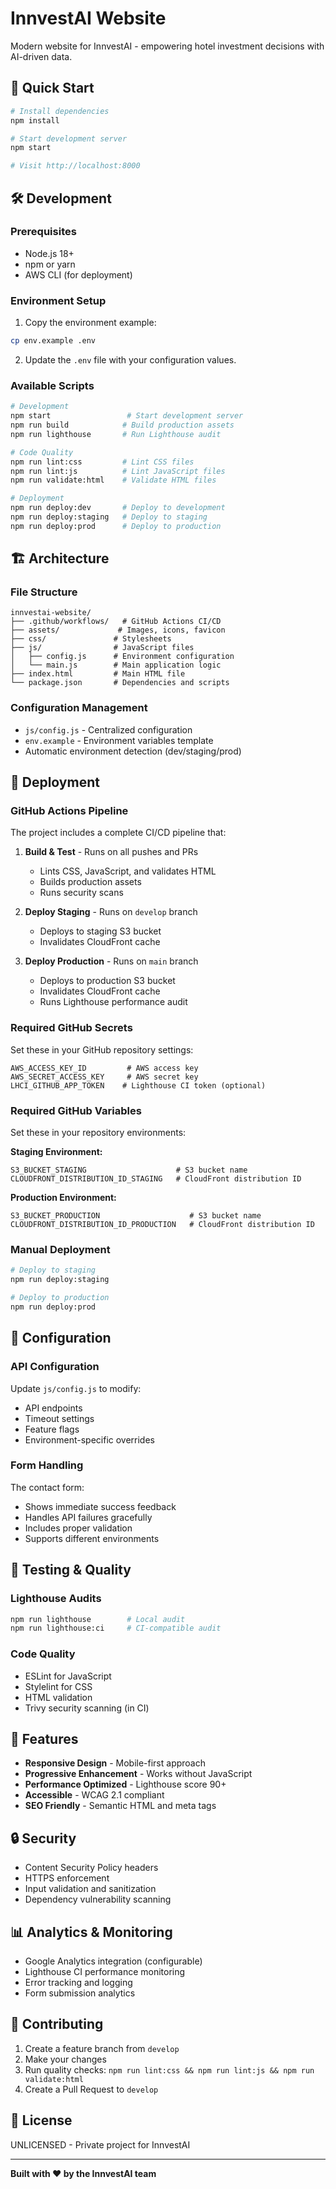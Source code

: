 # InnvestAI Website

Modern website for InnvestAI - empowering hotel investment decisions with AI-driven data.

## 🚀 Quick Start

```bash
# Install dependencies
npm install

# Start development server
npm start

# Visit http://localhost:8000
```

## 🛠️ Development

### Prerequisites
- Node.js 18+ 
- npm or yarn
- AWS CLI (for deployment)

### Environment Setup

1. Copy the environment example:
```bash
cp env.example .env
```

2. Update the `.env` file with your configuration values.

### Available Scripts

```bash
# Development
npm start                 # Start development server
npm run build            # Build production assets
npm run lighthouse       # Run Lighthouse audit

# Code Quality
npm run lint:css         # Lint CSS files
npm run lint:js          # Lint JavaScript files  
npm run validate:html    # Validate HTML files

# Deployment
npm run deploy:dev       # Deploy to development
npm run deploy:staging   # Deploy to staging
npm run deploy:prod      # Deploy to production
```

## 🏗️ Architecture

### File Structure
```
innvestai-website/
├── .github/workflows/   # GitHub Actions CI/CD
├── assets/             # Images, icons, favicon
├── css/               # Stylesheets
├── js/                # JavaScript files
│   ├── config.js      # Environment configuration
│   └── main.js        # Main application logic
├── index.html         # Main HTML file
└── package.json       # Dependencies and scripts
```

### Configuration Management
- `js/config.js` - Centralized configuration
- `env.example` - Environment variables template
- Automatic environment detection (dev/staging/prod)

## 🚀 Deployment

### GitHub Actions Pipeline

The project includes a complete CI/CD pipeline that:

1. **Build & Test** - Runs on all pushes and PRs
   - Lints CSS, JavaScript, and validates HTML
   - Builds production assets
   - Runs security scans

2. **Deploy Staging** - Runs on `develop` branch
   - Deploys to staging S3 bucket
   - Invalidates CloudFront cache

3. **Deploy Production** - Runs on `main` branch  
   - Deploys to production S3 bucket
   - Invalidates CloudFront cache
   - Runs Lighthouse performance audit

### Required GitHub Secrets

Set these in your GitHub repository settings:

```
AWS_ACCESS_KEY_ID         # AWS access key
AWS_SECRET_ACCESS_KEY     # AWS secret key
LHCI_GITHUB_APP_TOKEN    # Lighthouse CI token (optional)
```

### Required GitHub Variables

Set these in your repository environments:

**Staging Environment:**
```
S3_BUCKET_STAGING                    # S3 bucket name
CLOUDFRONT_DISTRIBUTION_ID_STAGING   # CloudFront distribution ID
```

**Production Environment:**
```
S3_BUCKET_PRODUCTION                    # S3 bucket name  
CLOUDFRONT_DISTRIBUTION_ID_PRODUCTION   # CloudFront distribution ID
```

### Manual Deployment

```bash
# Deploy to staging
npm run deploy:staging

# Deploy to production  
npm run deploy:prod
```

## 🔧 Configuration

### API Configuration
Update `js/config.js` to modify:
- API endpoints
- Timeout settings
- Feature flags
- Environment-specific overrides

### Form Handling
The contact form:
- Shows immediate success feedback
- Handles API failures gracefully
- Includes proper validation
- Supports different environments

## 🧪 Testing & Quality

### Lighthouse Audits
```bash
npm run lighthouse        # Local audit
npm run lighthouse:ci     # CI-compatible audit
```

### Code Quality
- ESLint for JavaScript
- Stylelint for CSS  
- HTML validation
- Trivy security scanning (in CI)

## 📱 Features

- **Responsive Design** - Mobile-first approach
- **Progressive Enhancement** - Works without JavaScript
- **Performance Optimized** - Lighthouse score 90+
- **Accessible** - WCAG 2.1 compliant
- **SEO Friendly** - Semantic HTML and meta tags

## 🔒 Security

- Content Security Policy headers
- HTTPS enforcement
- Input validation and sanitization
- Dependency vulnerability scanning

## 📊 Analytics & Monitoring

- Google Analytics integration (configurable)
- Lighthouse CI performance monitoring
- Error tracking and logging
- Form submission analytics

## 🤝 Contributing

1. Create a feature branch from `develop`
2. Make your changes
3. Run quality checks: `npm run lint:css && npm run lint:js && npm run validate:html`
4. Create a Pull Request to `develop`

## 📄 License

UNLICENSED - Private project for InnvestAI

---

**Built with ❤️ by the InnvestAI team**
